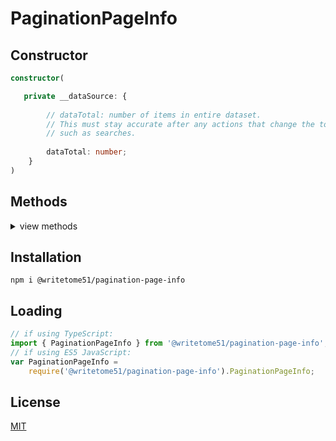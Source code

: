 # PaginationPageInfo


## Constructor

```ts
constructor(

   private __dataSource: {
   	
        // dataTotal: number of items in entire dataset.
        // This must stay accurate after any actions that change the total, 
        // such as searches.
   
        dataTotal: number;
    }
) 
```

## Methods
<details>
<summary>view methods</summary>

```
setItemsPerPage(value: number): void

getItemsPerPage(): number

getTotalPages(): number
```
</details>




## Installation

`npm i @writetome51/pagination-page-info`

## Loading
```ts
// if using TypeScript:
import { PaginationPageInfo } from '@writetome51/pagination-page-info';
// if using ES5 JavaScript:
var PaginationPageInfo = 
    require('@writetome51/pagination-page-info').PaginationPageInfo;
```

## License
[MIT](https://choosealicense.com/licenses/mit/)
